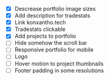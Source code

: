 - [x] Descrease portfolio image sizes
- [x] Add description for tradestats
- [x] Link konxantho.tech
- [x] Tradestats clickable
- [x] Add projects to portfolio
- [ ] Hide somehow the scroll bar
- [ ] Responsive portfolio for mobile
- [ ] Logo
- [ ] Hover motion to project thumbnails
- [ ] Footer padding in some resolutions
